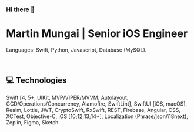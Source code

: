 ### Hi there 👋
<!--
**mung4i/mung4i** is a ✨ _special_ ✨ repository because its `README.md` (this file) appears on your GitHub profile.

Here are some ideas to get you started:

- 🔭 I’m currently working on ...
- 🌱 I’m currently learning ...
- 👯 I’m looking to collaborate on ...
- 🤔 I’m looking for help with ...
- 💬 Ask me about ...
- 📫 How to reach me: ...
- 😄 Pronouns: ...
- ⚡ Fun fact: ...
-->


# Martin Mungai | Senior iOS Engineer

Languages: Swift, Python, Javascript, Database (MySQL).

<br />

## 💻 Technologies

Swift [4, 5+, UIKit, MVP/VIPER/MVVM, Autolayout, GCD/Operations/Concurrency, Alamofire, SwiftLint], SwiftUI [iOS, macOS], Realm, Lottie, JWT, CryptoSwift, RxSwift, REST, Firebase, Angular, CSS, XCTest, Objective-C, iOS [10;12;13;14+], Localization (Phrase/json/i18next), Zeplin, Figma, Sketch.


